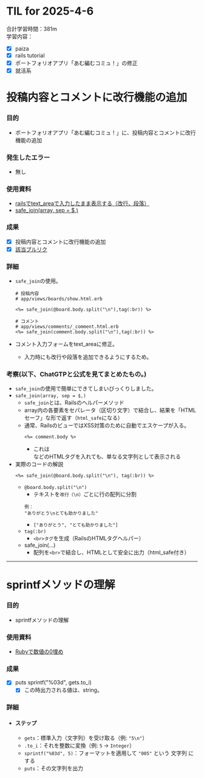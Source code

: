 # TIL for 2025-4-6
合計学習時間：381m<br>
学習内容：<br>
- [x] paiza
- [x] rails tutorial
- [x] ポートフォリオアプリ「あむ編むコミュ！」の修正
- [x] 就活系

# 投稿内容とコメントに改行機能の追加

### 目的
<!-- 目的(〜を知りたい/〜を実装したい) -->
- ポートフォリオアプリ「あむ編むコミュ！」に、投稿内容とコメントに改行機能の追加
### 発生したエラー
- 無し

### 使用資料
<!-- 使用資料(教材/書籍/ワークシート/Youtube) -->
- [railsでtext_areaで入力したまま表示する（改行、段落）](https://qiita.com/kamotetu/items/1aa94994985c720668e4)
- [safe_join(array, sep = $,)](https://api.rubyonrails.org/v7.1/classes/ActionView/Helpers/OutputSafetyHelper.html#method-i-safe_join)

### 成果
<!-- 成果(できたこと/できなかったこと) -->
- [x] 投稿内容とコメントに改行機能の追加
- [x] [該当プルリク](https://github.com/aitkhsh/knitcommu/pull/300)

### 詳細
<!-- 詳細(キーワード/プロセス//具体例を挙げる/今回の課題解決を今後に繋げられる形で記録) -->
- `safe_join`の使用。
  ```
  # 投稿内容
  # app/views/boards/show.html.erb

  <%= safe_join(@board.body.split("\n"),tag(:br)) %>
  ```

  ```
  # コメント
  # app/views/comments/_comment.html.erb
  <%= safe_join(comment.body.split("\n"),tag(:br)) %>
  ```
- コメント入力フォームをtext_areaに修正。
  - 入力時にも改行や段落を追加できるようにするため。

### 考察(以下、ChatGTPと公式を見てまとめたもの。)
- `safe_join`の使用で簡単にできてしまいびっくりしました。
- `safe_join(array, sep = $,)`
  - `safe_join`とは、Railsのヘルパーメソッド
  - array内の各要素をセパレータ（区切り文字）で結合し、結果を「HTMLセーフ」な形で返す（`html_safe`になる）
  - 通常、RailsのビューではXSS対策のために自動でエスケープが入る。
    ```
    <%= comment.body %>
    ```
    - これは<br>などのHTMLタグを入れても、単なる文字列として表示される
- 実際のコードの解説
  ```
  <%= safe_join(@board.body.split("\n"), tag(:br)) %>
  ```
  - `@board.body.split("\n")`
    - テキストを`改行（\n）`ごとに行の配列に分割
    ```
    例：
    "ありがとう\nとても助かりました"
    ```
    - `["ありがとう", "とても助かりました"]`
  - `tag(:br)`
    - `<br>タグ`を生成（RailsのHTMLタグヘルパー）
  - safe_join(...)
    - 配列を`<br>`で結合し、HTMLとして安全に出力（html_safe付き）

---
# sprintfメソッドの理解
### 目的
<!-- 目的(〜を知りたい/〜を実装したい) -->
- sprintfメソッドの理解

### 使用資料
<!-- 使用資料(教材/書籍/ワークシート/Youtube) -->
- [Rubyで数値の0埋め](https://blog.toshimaru.net/ruby-0-padding/)

### 成果
<!-- 成果(できたこと/できなかったこと) -->
- [x] puts sprintf("%03d", gets.to_i)
  - [x] この時出力される値は、string。

### 詳細
<!-- 詳細(キーワード/プロセス//具体例を挙げる/今回の課題解決を今後に繋げられる形で記録) -->
- #### ステップ
  - `gets`：標準入力（文字列）を受け取る（例: `"5\n"`）
  - `.to_i`：それを整数に変換（例: `5` → `Integer`）
  - `sprintf("%03d", 5)`：フォーマットを適用して `"005"` という 文字列 にする
  - `puts`：その文字列を出力